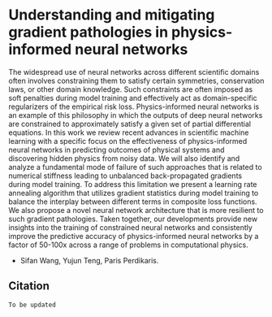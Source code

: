 # Understanding and mitigating gradient pathologies in physics-informed neural networks

The widespread use of neural networks across different scientific domains often involves constraining them to satisfy certain symmetries, conservation laws, or other domain knowledge. Such constraints are often imposed as soft penalties during model training and effectively act as domain-specific regularizers of the empirical risk loss. Physics-informed neural networks is an example of this philosophy in which the outputs of deep neural networks are constrained to approximately satisfy a given set of partial differential equations. In this work we review recent advances in scientific machine learning with a specific focus on the effectiveness of physics-informed neural networks in predicting outcomes of physical systems and discovering hidden physics from noisy data. We will also identify and analyze a fundamental mode of failure of such approaches that is related to numerical stiffness leading to unbalanced back-propagated gradients during model training. To address this limitation we present a learning rate annealing algorithm that utilizes gradient statistics during model training to balance the interplay between different terms in composite loss functions. We also propose a novel neural network architecture that is more resilient to such gradient pathologies. Taken together, our developments provide new insights into the training of constrained neural networks and consistently improve the predictive accuracy of physics-informed neural networks by a factor of 50-100x across a range of problems in computational physics.

- Sifan Wang, Yujun Teng, Paris Perdikaris.


## Citation
```
To be updated
```

